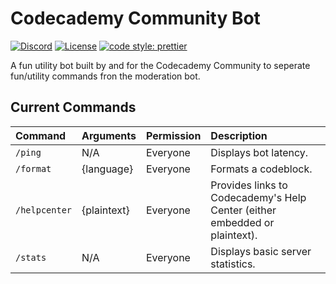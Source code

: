 # Codecademy Community Bot

[![Discord](https://img.shields.io/discord/605859344243884081?color=5865F2&logo=discord&logoColor=white)](https://discord.gg/codecademy)
[![License](https://img.shields.io/badge/license-MIT-green)](LICENSE)
[![code style: prettier](https://img.shields.io/badge/code_style-prettier-ff69b4.svg?style=flat-square)](https://github.com/prettier/prettier)

A fun utility bot built by and for the Codecademy Community to seperate fun/utility commands fron the moderation bot.

## Current Commands

| Command       | Arguments   | Permission | Description                                                                |
| :------------ | :---------- | :--------- | :------------------------------------------------------------------------- |
| `/ping`       | N/A         | Everyone   | Displays bot latency.                                                      |
| `/format`     | {language}  | Everyone   | Formats a codeblock.                                                       |
| `/helpcenter` | {plaintext} | Everyone   | Provides links to Codecademy's Help Center (either embedded or plaintext). |
| `/stats`      | N/A         | Everyone   | Displays basic server statistics.                                          |
